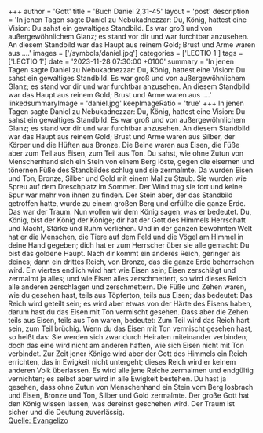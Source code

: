 +++
author = 'Gott'
title = 'Buch Daniel 2,31-45'
layout = 'post'
description = 'In jenen Tagen sagte Daniel zu Nebukadnezzar: Du, König, hattest eine Vision: Du sahst ein gewaltiges Standbild. Es war groß und von außergewöhnlichem Glanz; es stand vor dir und war furchtbar anzusehen. An diesem Standbild war das Haupt aus reinem Gold; Brust und Arme waren aus ....'
images = ['/symbols/daniel.jpg']
categories = ['LECTIO 1']
tags = ['LECTIO 1']
date = '2023-11-28 07:30:00 +0100'
summary = 'In jenen Tagen sagte Daniel zu Nebukadnezzar: Du, König, hattest eine Vision: Du sahst ein gewaltiges Standbild. Es war groß und von außergewöhnlichem Glanz; es stand vor dir und war furchtbar anzusehen. An diesem Standbild war das Haupt aus reinem Gold; Brust und Arme waren aus ....'
linkedsummaryImage = 'daniel.jpg'
keepImageRatio = 'true'
+++
In jenen Tagen sagte Daniel zu Nebukadnezzar: Du, König, hattest eine Vision: Du sahst ein gewaltiges Standbild. Es war groß und von außergewöhnlichem Glanz; es stand vor dir und war furchtbar anzusehen.
An diesem Standbild war das Haupt aus reinem Gold; Brust und Arme waren aus Silber, der Körper und die Hüften aus Bronze.<!--more-->
Die Beine waren aus Eisen, die Füße aber zum Teil aus Eisen, zum Teil aus Ton.
Du sahst, wie ohne Zutun von Menschenhand sich ein Stein von einem Berg löste, gegen die eisernen und tönernen Füße des Standbildes schlug und sie zermalmte.
Da wurden Eisen und Ton, Bronze, Silber und Gold mit einem Mal zu Staub. Sie wurden wie Spreu auf dem Dreschplatz im Sommer. Der Wind trug sie fort und keine Spur war mehr von ihnen zu finden. Der Stein aber, der das Standbild getroffen hatte, wurde zu einem großen Berg und erfüllte die ganze Erde.
Das war der Traum. Nun wollen wir dem König sagen, was er bedeutet.
Du, König, bist der König der Könige; dir hat der Gott des Himmels Herrschaft und Macht, Stärke und Ruhm verliehen.
Und in der ganzen bewohnten Welt hat er die Menschen, die Tiere auf dem Feld und die Vögel am Himmel in deine Hand gegeben; dich hat er zum Herrscher über sie alle gemacht: Du bist das goldene Haupt.
Nach dir kommt ein anderes Reich, geringer als deines; dann ein drittes Reich, von Bronze, das die ganze Erde beherrschen wird.
Ein viertes endlich wird hart wie Eisen sein; Eisen zerschlägt und zermalmt ja alles; und wie Eisen alles zerschmettert, so wird dieses Reich alle anderen zerschlagen und zerschmettern.
Die Füße und Zehen waren, wie du gesehen hast, teils aus Töpferton, teils aus Eisen; das bedeutet: Das Reich wird geteilt sein; es wird aber etwas von der Härte des Eisens haben, darum hast du das Eisen mit Ton vermischt gesehen.
Dass aber die Zehen teils aus Eisen, teils aus Ton waren, bedeutet: Zum Teil wird das Reich hart sein, zum Teil brüchig.
Wenn du das Eisen mit Ton vermischt gesehen hast, so heißt das: Sie werden sich zwar durch Heiraten miteinander verbinden; doch das eine wird nicht am anderen haften, wie sich Eisen nicht mit Ton verbindet.
Zur Zeit jener Könige wird aber der Gott des Himmels ein Reich errichten, das in Ewigkeit nicht untergeht; dieses Reich wird er keinem anderen Volk überlassen. Es wird alle jene Reiche zermalmen und endgültig vernichten; es selbst aber wird in alle Ewigkeit bestehen.
Du hast ja gesehen, dass ohne Zutun von Menschenhand ein Stein vom Berg losbrach und Eisen, Bronze und Ton, Silber und Gold zermalmte. Der große Gott hat den König wissen lassen, was dereinst geschehen wird. Der Traum ist sicher und die Deutung zuverlässig.<br> [Quelle: Evangelizo](https://evangeliumtagfuertag.org/DE/gospel)